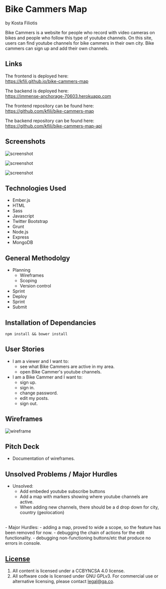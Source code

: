 # Bike Cammers Map
by Kosta Filiotis

Bike Cammers is a website for people who record with video cameras on bikes and people who follow this type of youtube channels. On this site, users can find youtube channels for bike cammers in their own city. Bike cammers can sign up and add their own channels.

## Links
The frontend is deployed here:<br>
https://kfili.github.io/bike-cammers-map

The backend is deployed here:<br>
https://immense-anchorage-70603.herokuapp.com

The frontend repository can be found here:<br>
https://github.com/kfili/bike-cammers-map

The backend repository can be found here:<br>
https://github.com/kfili/bike-cammers-map-api


## Screenshots
![screenshot](http://imgur.com/TRgY7yq.jpg)

![screenshot](http://imgur.com/QnBzqQb.jpg)

![screenshot](http://imgur.com/yeuUuNP.jpg)


## Technologies Used

- Ember.js
- HTML
- Sass
- Javascript
- Twitter Bootstrap
- Grunt
- Node.js
- Express
- MongoDB



## General Methodolgy
- Planning
  - Wireframes
  - Scoping
  - Version control
- Sprint
- Deploy
- Sprint
- Submit


## Installation of Dependancies

```npm install && bower install```

## User Stories

- I am a viewer and I want to:
  - see what Bike Cammers are active in my area.
  - open Bike Cammer's youtube channels.
- I am a Bike Cammer and I want to:
  - sign up.
  - sign in.
  - change password.
  - edit my posts.
  - sign out.

## Wireframes
![wireframe](http://imgur.com/12NrsnU.jpg)


## Pitch Deck
- Documentation of wireframes.


## Unsolved Problems / Major Hurdles
- Unsolved:
  - Add embeded youtube subscribe buttons
  - Add a map with markers showing where youtube channels are active.
  - When adding new channels, there should be a d drop down for city, country (geolocation)
<br>
- Major Hurdles:
  - adding a map, proved to wide a scope, so the feature has been removed for now.
  - debugging the chain of actions for the edit functionality.
  - debugging non-functioning buttons/etc that produce no errors in console.


## [License](LICENSE)

1.  All content is licensed under a CC­BY­NC­SA 4.0 license.
1.  All software code is licensed under GNU GPLv3. For commercial use or
    alternative licensing, please contact legal@ga.co.
